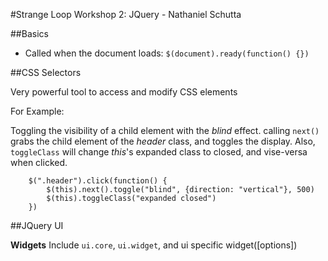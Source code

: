 #Strange Loop Workshop 2: JQuery - Nathaniel Schutta

##Basics 

* Called when the document loads: ```$(document).ready(function() {})```


##CSS Selectors

Very powerful tool to access and modify CSS elements

For Example:

Toggling the visibility of a child element with the _blind_ effect.  calling ```next()``` grabs the child element of the _header_ class, and toggles the display.  Also, ```toggleClass``` will change _this_'s expanded class to closed, and vise-versa when clicked.

```
    $(".header").click(function() {
        $(this).next().toggle("blind", {direction: "vertical"}, 500)
        $(this).toggleClass("expanded closed")
    })
```


##JQuery UI

**Widgets**
Include ```ui.core```, ```ui.widget```, and ui specific widget([options])



